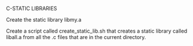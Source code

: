 C-STATIC LIBRARIES

Create the static library libmy.a
 
Create a script called create_static_lib.sh that creates a static library called liball.a from all the .c files that are in the current directory.
